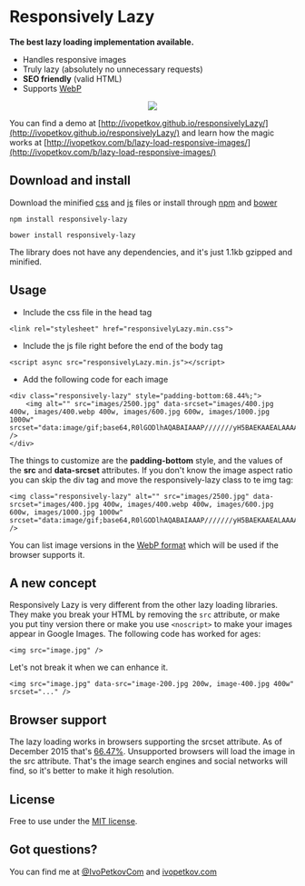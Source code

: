 # Responsively Lazy

**The best lazy loading implementation available.**

- Handles responsive images
- Truly lazy (absolutely no unnecessary requests)
- **SEO friendly** (valid HTML)
- Supports [WebP](https://en.wikipedia.org/wiki/WebP)

<p align="center">
<img src="http://ivopetkov.github.io/responsivelyLazy/poster.jpg" style="max-width:100%;">
</p>

You can find a demo at [http://ivopetkov.github.io/responsivelyLazy/](http://ivopetkov.github.io/responsivelyLazy/) and learn how the magic works at [http://ivopetkov.com/b/lazy-load-responsive-images/](http://ivopetkov.com/b/lazy-load-responsive-images/)

## Download and install

Download the minified [css](https://raw.githubusercontent.com/ivopetkov/responsively-lazy/master/responsivelyLazy.min.css) and [js](https://raw.githubusercontent.com/ivopetkov/responsively-lazy/master/responsivelyLazy.min.js) files or install through [npm](https://www.npmjs.com/) and [bower](http://bower.io/)
```
npm install responsively-lazy
```
```
bower install responsively-lazy
```

The library does not have any dependencies, and it's just 1.1kb gzipped and minified.

## Usage

* Include the css file in the head tag
```
<link rel="stylesheet" href="responsivelyLazy.min.css">
```

* Include the js file right before the end of the body tag 
```
<script async src="responsivelyLazy.min.js"></script>
```

* Add the following code for each image
```
<div class="responsively-lazy" style="padding-bottom:68.44%;">
    <img alt="" src="images/2500.jpg" data-srcset="images/400.jpg 400w, images/400.webp 400w, images/600.jpg 600w, images/1000.jpg 1000w" srcset="data:image/gif;base64,R0lGODlhAQABAIAAAP///////yH5BAEKAAEALAAAAAABAAEAAAICTAEAOw==" />
</div>
```
The things to customize are the **padding-bottom** style, and the values of the **src** and **data-srcset** attributes. If you don't know the image aspect ratio you can skip the div tag and move the responsively-lazy class to te img tag:
```
<img class="responsively-lazy" alt="" src="images/2500.jpg" data-srcset="images/400.jpg 400w, images/400.webp 400w, images/600.jpg 600w, images/1000.jpg 1000w" srcset="data:image/gif;base64,R0lGODlhAQABAIAAAP///////yH5BAEKAAEALAAAAAABAAEAAAICTAEAOw==" />
```
You can list image versions in the [WebP format](https://en.wikipedia.org/wiki/WebP) which will be used if the browser supports it.

## A new concept

Responsively Lazy is very different from the other lazy loading libraries. They make you break your HTML by removing the `src` attribute, or make you put tiny version there or make you use `<noscript>` to make your images appear in Google Images. The following code has worked for ages: 
```
<img src="image.jpg" />
```
Let's not break it when we can enhance it.
```
<img src="image.jpg" data-src="image-200.jpg 200w, image-400.jpg 400w" srcset="..." />
```

## Browser support

The lazy loading works in browsers supporting the srcset attribute. As of December 2015 that's [66.47%](http://caniuse.com/#feat=srcset). Unsupported browsers will load the image in the src attribute. That's the image search engines and social networks will find, so it's better to make it high resolution.

## License
Free to use under the [MIT license](http://opensource.org/licenses/MIT).

## Got questions?
You can find me at [@IvoPetkovCom](https://twitter.com/IvoPetkovCom) and [ivopetkov.com](http://ivopetkov.com)
